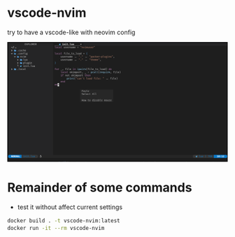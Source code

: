 # vscode-nvim

try to have a vscode-like with neovim config

![current-nvim](/assets/current-nvim.png)

# Remainder of some commands

- test it without affect current settings

```bash
docker build . -t vscode-nvim:latest
docker run -it --rm vscode-nvim
```
